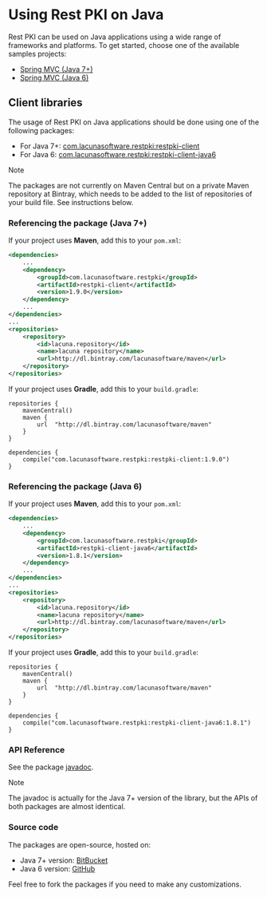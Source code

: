 ﻿# Using Rest PKI on Java

Rest PKI can be used on Java applications using a wide range of frameworks and platforms.
To get started, choose one of the available samples projects:

* [Spring MVC (Java 7+)](mvc.md)
* [Spring MVC (Java 6)](mvc-java6.md)

## Client libraries

The usage of Rest PKI on Java applications should be done using one of the following packages:

* For Java 7+: [com.lacunasoftware.restpki:restpki-client](https://bintray.com/lacunasoftware/maven/restpki-client)
* For Java 6: [com.lacunasoftware.restpki:restpki-client-java6](https://bintray.com/lacunasoftware/maven/restpki-client-java6)

> [!NOTE]
> The packages are not currently on Maven Central but on a private Maven repository at Bintray, which needs to be added to the list of repositories of your build file. See instructions below.

### Referencing the package (Java 7+)

If your project uses **Maven**, add this to your `pom.xml`:

```xml
<dependencies>
	...
	<dependency>
		<groupId>com.lacunasoftware.restpki</groupId>
		<artifactId>restpki-client</artifactId>
		<version>1.9.0</version>
	</dependency>
	...
</dependencies>
...
<repositories>
	<repository>
		<id>lacuna.repository</id>
		<name>lacuna repository</name>
		<url>http://dl.bintray.com/lacunasoftware/maven</url>
	</repository>
</repositories>
```

If your project uses **Gradle**, add this to your `build.gradle`:

```
repositories {
	mavenCentral()
	maven {
		url  "http://dl.bintray.com/lacunasoftware/maven" 
	}
} 

dependencies {
	compile("com.lacunasoftware.restpki:restpki-client:1.9.0")
}
```

### Referencing the package (Java 6)

If your project uses **Maven**, add this to your `pom.xml`:

```xml
<dependencies>
	...
	<dependency>
		<groupId>com.lacunasoftware.restpki</groupId>
		<artifactId>restpki-client-java6</artifactId>
		<version>1.8.1</version>
	</dependency>
	...
</dependencies>
...
<repositories>
	<repository>
		<id>lacuna.repository</id>
		<name>lacuna repository</name>
		<url>http://dl.bintray.com/lacunasoftware/maven</url>
	</repository>
</repositories>
```

If your project uses **Gradle**, add this to your `build.gradle`:

```
repositories {
	mavenCentral()
	maven {
		url  "http://dl.bintray.com/lacunasoftware/maven" 
	}
} 

dependencies {
	compile("com.lacunasoftware.restpki:restpki-client-java6:1.8.1")
}
```

### API Reference

<!-- Direct link to avoid DocFX warning -->
See the package [javadoc](https://docs.lacunasoftware.com/en-us/content/javadocs/restpki-client/).

> [!NOTE]
> The javadoc is actually for the Java 7+ version of the library, but the APIs of both packages are almost identical.

### Source code

The packages are open-source, hosted on:

* Java 7+ version: [BitBucket](https://bitbucket.org/Lacunas/restpki-java-client)
* Java 6 version: [GitHub](https://github.com/LacunaSoftware/RestPkiJava6Client)

Feel free to fork the packages if you need to make any customizations.
